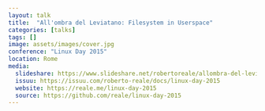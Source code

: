 ```yaml
---
layout: talk
title:  "All'ombra del Leviatano: Filesystem in Userspace"
categories: [talks]
tags: []
image: assets/images/cover.jpg
conference: "Linux Day 2015"
location: Rome
media:
  slideshare: https://www.slideshare.net/robertoreale/allombra-del-leviatano-filesystem-in-userspace-87942584
  issuu: https://issuu.com/roberto-reale/docs/linux-day-2015
  website: https://reale.me/linux-day-2015
  source: https://github.com/reale/linux-day-2015
---
```

